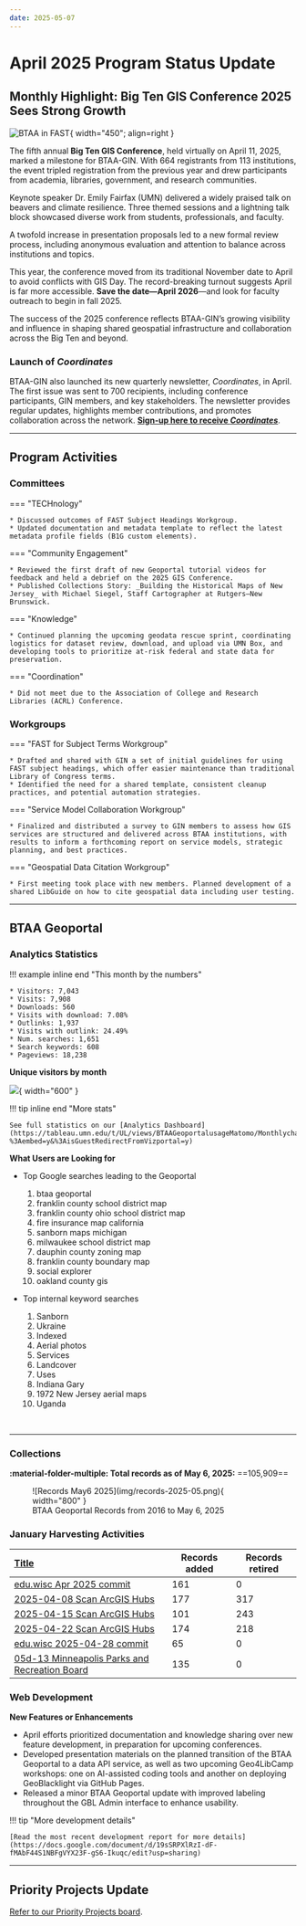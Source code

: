 ```yaml
---
date: 2025-05-07
---
```


# April 2025 Program Status Update

## Monthly Highlight: Big Ten GIS Conference 2025 Sees Strong Growth

![BTAA in FAST](img/conf25-registrations.png){ width="450"; align=right }

The fifth annual **Big Ten GIS Conference**, held virtually on April 11, 2025, marked a milestone for BTAA-GIN. With 664 registrants from 113 institutions, the event tripled registration from the previous year and drew participants from academia, libraries, government, and research communities.
 <!-- more -->
Keynote speaker Dr. Emily Fairfax (UMN) delivered a widely praised talk on beavers and climate resilience. Three themed sessions and a lightning talk block showcased diverse work from students, professionals, and faculty.
 <!-- more -->
A twofold increase in presentation proposals led to a new formal review process, including anonymous evaluation and attention to balance across institutions and topics.
 <!-- more -->
This year, the conference moved from its traditional November date to April to avoid conflicts with GIS Day. The record-breaking turnout suggests April is far more accessible. **Save the date—April 2026**—and look for faculty outreach to begin in fall 2025.
 <!-- more -->
The success of the 2025 conference reflects BTAA-GIN’s growing visibility and influence in shaping shared geospatial infrastructure and collaboration across the Big Ten and beyond.

### Launch of _Coordinates_
BTAA-GIN also launched its new quarterly newsletter, _Coordinates_, in April. The first issue was sent to 700 recipients, including conference participants, GIN members, and key stakeholders. The newsletter provides regular updates, highlights member contributions, and promotes collaboration across the network. <a href="https://mailchi.mp/d146395039e5/coordinates-from-btaa-gin-signup-page">**Sign-up here to receive _Coordinates_**</a>.

<hr>

## Program Activities

### Committees

<div class="grid" markdown>


=== "TECHnology"

	* Discussed outcomes of FAST Subject Headings Workgroup.
	* Updated documentation and metadata template to reflect the latest metadata profile fields (B1G custom elements).

=== "Community Engagement"

	* Reviewed the first draft of new Geoportal tutorial videos for feedback and held a debrief on the 2025 GIS Conference.
	* Published Collections Story: _Building the Historical Maps of New Jersey_ with Michael Siegel, Staff Cartographer at Rutgers–New Brunswick.	


=== "Knowledge"

	* Continued planning the upcoming geodata rescue sprint, coordinating logistics for dataset review, download, and upload via UMN Box, and developing tools to prioritize at-risk federal and state data for preservation.

=== "Coordination"

	* Did not meet due to the Association of College and Research Libraries (ACRL) Conference.

</div>

### Workgroups

<div class="grid" markdown>


=== "FAST for Subject Terms Workgroup"

	* Drafted and shared with GIN a set of initial guidelines for using FAST subject headings, which offer easier maintenance than traditional Library of Congress terms.
	* Identified the need for a shared template, consistent cleanup practices, and potential automation strategies.

=== "Service Model Collaboration Workgroup"

	* Finalized and distributed a survey to GIN members to assess how GIS services are structured and delivered across BTAA institutions, with results to inform a forthcoming report on service models, strategic planning, and best practices.

=== "Geospatial Data Citation Workgroup"

	* First meeting took place with new members. Planned development of a shared LibGuide on how to cite geospatial data including user testing.
	
</div>
<hr>


## BTAA Geoportal 

### Analytics Statistics

!!! example inline end "This month by the numbers"

	* Visitors: 7,043
	* Visits: 7,908
	* Downloads: 560
	* Visits with download: 7.08%
	* Outlinks: 1,937
	* Visits with outlink: 24.49%
	* Num. searches: 1,651
	* Search keywords: 608
	* Pageviews: 18,238


**Unique visitors by month**

![](img/2025-04-monthly-users.png){ width="600" }


!!! tip inline end "More stats"

    See full statistics on our [Analytics Dashboard](https://tableau.umn.edu/t/UL/views/BTAAGeoportalusageMatomo/Monthlycharts?%3Aembed=y&%3AisGuestRedirectFromVizportal=y)


**What Users are Looking for**

<div class="grid cards" markdown>

-   Top Google searches leading to the Geoportal
	
	1. btaa geoportal	
	2. franklin county school district map	
	3. franklin county ohio school district map	
	4. fire insurance map california
	5. sanborn maps michigan	
	6. milwaukee school district map	
	7. dauphin county zoning map
	8. franklin county boundary map
	9. social explorer	
	10. oakland county gis


-   Top internal keyword searches

	1. Sanborn
	1. Ukraine
	1. Indexed
	1. Aerial photos
	1. Services
	1. Landcover
	1. Uses
	1. Indiana Gary
	1. 1972 New Jersey aerial maps
	1. Uganda


</div>

<br clear="left"/>

---

### Collections

**:material-folder-multiple: Total records as of May 6, 2025:** ==105,909== 

<figure markdown="span">
  ![Records May6 2025](img/records-2025-05.png){ width="800" }
  <figcaption>BTAA Geoportal Records from 2016 to 
May 6, 2025</figcaption>
</figure>


### January Harvesting Activities

| [Title](http://URL) | Records added | Records retired |
| :---- | ----- | ----- |
| [edu.wisc Apr 2025 commit](https://github.com/geobtaa/metadata/issues/853) | 161 | 0 |
| [2025-04-08 Scan ArcGIS Hubs](https://github.com/geobtaa/metadata/issues/849) | 177 | 317 |
| [2025-04-15 Scan ArcGIS Hubs](https://github.com/geobtaa/metadata/issues/852) | 101 | 243 |
| [2025-04-22 Scan ArcGIS Hubs](https://github.com/geobtaa/metadata/issues/854) | 174 | 218 |
| [edu.wisc 2025-04-28 commit](https://github.com/geobtaa/metadata/issues/857) | 65 | 0 |
| [05d-13 Minneapolis Parks and Recreation Board](https://github.com/geobtaa/metadata/issues/858) | 135 | 0 |


### Web Development

**New Features or Enhancements**

* April efforts prioritized documentation and knowledge sharing over new feature development, in preparation for upcoming conferences.
* Developed presentation materials on the planned transition of the BTAA Geoportal to a data API service, as well as two upcoming Geo4LibCamp workshops: one on AI-assisted coding tools and another on deploying GeoBlacklight via GitHub Pages.
* Released a minor BTAA Geoportal update with improved labeling throughout the GBL Admin interface to enhance usability.


!!! tip "More development details"

	[Read the most recent development report for more details](https://docs.google.com/document/d/19sSRPXlRzI-dF-fMAbF44S1NBFgVYX23F-gS6-Ikuqc/edit?usp=sharing)

---

## Priority Projects Update

[Refer to our Priority Projects board](https://github.com/orgs/geobtaa/projects/22/views/6).



